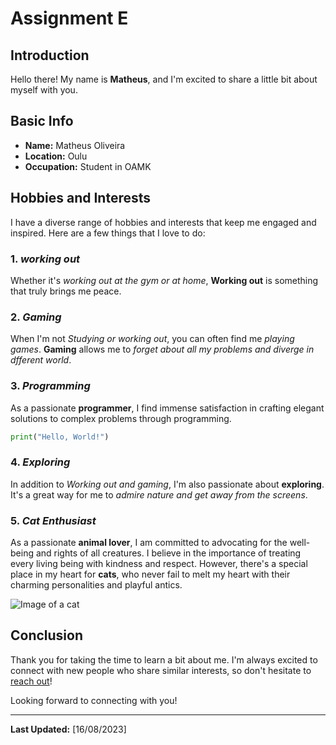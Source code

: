 # Assignment E

## Introduction

Hello there! My name is **Matheus**, and I'm excited to share a little bit about myself with you.

## Basic Info

- **Name:** Matheus Oliveira
- **Location:** Oulu
- **Occupation:** Student in OAMK

## Hobbies and Interests

I have a diverse range of hobbies and interests that keep me engaged and inspired. Here are a few things that I love to do:

### 1. *working out*

Whether it's *working out at the gym or at home*, **Working out** is something that truly brings me peace.

### 2. *Gaming*

When I'm not *Studying or working out*, you can often find me *playing games*. **Gaming** allows me to *forget about all my problems and diverge in dfferent world*.

### 3. *Programming*

As a passionate **programmer**, I find immense satisfaction in crafting elegant solutions to complex problems through programming.  

```python
print("Hello, World!")
```

### 4. *Exploring*

In addition to *Working out and gaming*, I'm also passionate about **exploring**. It's a great way for me to *admire nature and get away from the screens*.


### 5. *Cat Enthusiast*

As a passionate **animal lover**, I am committed to advocating for the well-being and rights of all creatures. I believe in the importance of treating every living being with kindness and respect. However, there's a special place in my heart for **cats**, who never fail to melt my heart with their charming personalities and playful antics.

![Image of a cat](https://myoctocat.com/assets/images/base-octocat.svg)

## Conclusion

Thank you for taking the time to learn a bit about me. I'm always excited to connect with new people who share similar interests, so don't hesitate to [reach out](mailto:t2fema00@students.oamk.fi)!


Looking forward to connecting with you!

---
**Last Updated:** [16/08/2023]

